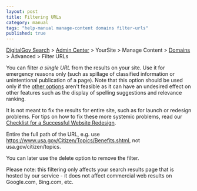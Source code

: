 ```yaml
---
layout: post
title: Filtering URLs
category: manual
tags: "help-manual manage-content domains filter-urls"
published: true
---
```


[DigitalGov Search](/index.html) > [Admin Center](https://search.usa.gov/sites/) > YourSite > Manage Content > [Domains](/manual/domains.html) > Advanced > Filter URLs

You can filter *a single URL* from the results on your site. Use it for emergency reasons only (such as spillage of classified information or unintentional publication of a page). Note that this option should be used only if the [other options](/manual/domains.html#filter) aren't feasible as it can have an undesired effect on other features such as the display of spelling suggestions and relevance ranking.

It is not meant to fix the results for entire site, such as for launch or redesign problems. For tips on how to fix these more systemic problems, read our [Checklist for a Successful Website Redesign](/blog/redesign.html).

Entire the full path of the URL, e.g. use https://www.usa.gov/Citizen/Topics/Benefits.shtml, not usa.gov/citizen/topics.

You can later use the delete option to remove the filter.

Please note: this filtering only affects your search results page that is hosted by our service - it does not affect commercial web results on Google.com, Bing.com, etc.
